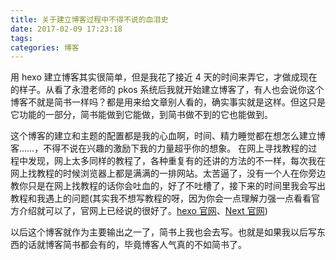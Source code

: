 ```yaml
---
title: 关于建立博客过程中不得不说的血泪史
date: 2017-02-09 17:23:18
tags:   
categories: 博客  
---
```


用 hexo 建立博客其实很简单，但是我花了接近 4 天的时间来弄它，才做成现在的样子。从看了永澄老师的 pkos 系统后我就开始建立博客了，有人也会说你这个博客不就是简书一样吗？都是用来给文章别人看的，确实事实就是这样。但这只是它功能的一部分，简书能做到它能做，到简书做不到的它也能做到。
<!--more-->

这个博客的建立和主题的配置都是我的心血啊，时间、精力睡觉都在想怎么建立博客……，不得不说在兴趣的激励下我的力量超乎你的想象。
在网上寻找教程的过程中发现，网上太多同样的教程了，各种重复有的还讲的方法的不一样，每次我在网上找教程的时候浏览器上都是满满的一排网站。太苦逼了，没有一个人在你旁边教你只是在网上找教程的话你会吐血的，好了不吐槽了，接下来的时间里我会写出教程和我遇上的问题(其实我不想写教程的呀，因为你会一点理解力强一点看看官方介绍就可以了，官网上已经说的很好了。[hexo 官网](https://hexo.io/zh-cn/docs/)、[Next 官网](http://theme-next.iissnan.com/))

以后这个博客就作为主要输出之一了，简书上我也会去写。也就是如果我以后写东西的话就博客简书都会有的，毕竟博客人气真的不如简书了。
